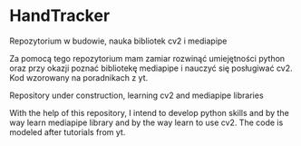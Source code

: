 # HandTracker
 Repozytorium w budowie, nauka bibliotek cv2 i mediapipe 

Za pomocą tego repozytorium mam zamiar rozwinąć umiejętności python oraz przy okazji poznać bibliotekę mediapipe i nauczyć się posługiwać cv2. Kod wzorowany na poradnikach z yt.



 Repository under construction, learning cv2 and mediapipe libraries 

With the help of this repository, I intend to develop python skills and by the way learn mediapipe library and by the way learn to use cv2. The code is modeled after tutorials from yt.
